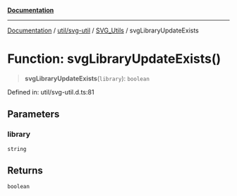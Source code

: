 [**Documentation**](../../../../../index.md)

***

[Documentation](../../../../../index.md) / [util/svg-util](../../../index.md) / [SVG\_Utils](../index.md) / svgLibraryUpdateExists

# Function: svgLibraryUpdateExists()

> **svgLibraryUpdateExists**(`library`): `boolean`

Defined in: util/svg-util.d.ts:81

## Parameters

### library

`string`

## Returns

`boolean`
